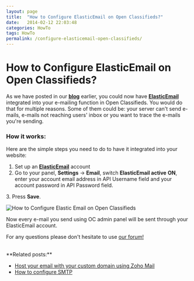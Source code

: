 ```yaml
---
layout: page
title:  "How to Configure ElasticEmail on Open Classifieds?"
date:   2014-02-12 22:03:48
categories: HowTo
tags: HowTo
permalink: /configure-elasticemail-open-classifieds/
---
```

# How to Configure ElasticEmail on Open Classifieds?

As we have posted in our **[blog](http://open-classifieds.com/2014/02/12/elastic-email-review/)** earlier, you could now have **[ElasticEmail ](https://elasticemail.com/account#/open-classifieds)** integrated into your e-mailing function in Open Classifieds. You would do that for multiple reasons. Some of them could be: your server can't send e-mails, e-mails not reaching users' inbox or you want to trace the e-mails you're sending.

### How it works:

Here are the simple steps you need to do to have it integrated into your website: 

1. Set up an **[ElasticEmail](http://j.mp/elasticemailoc)** account 
2. Go to your panel, **Settings** -> **Email**, switch **ElasticEmail active** **ON**, enter your account email address in API Username field and your account password in API Password field.

3\. Press **Save**.

![How to Configure Elastic Email on Open Classifieds](http://docs.yclas.com/images/elasticemail.png) 

Now every e-mail you send using OC admin panel will be sent through your ElasticEmail account. 

For any questions please don't hesitate to use [our forum!](http://forums.open-classifieds.com/) 

<br>
**Related posts:**

+ [Host your email with your custom domain using Zoho Mail](http://docs.yclas.com/host-email-with-your-domain/)
+ [How to configure SMTP](http://docs.yclas.com/smtp-configuration/)

<!--title: How to Configure ElasticEmail on Open Classifieds?
link: http://open-classifieds.com/2014/02/12/configure-elasticemail-open-classifieds/
author: Kinan
description: 
post_id: 11346
created: 2014/02/12 23:03:48
created_gmt: 2014/02/12 22:03:48
comment_status: open
post_name: configure-elasticemail-open-classifieds
status: publish
post_type: post-->